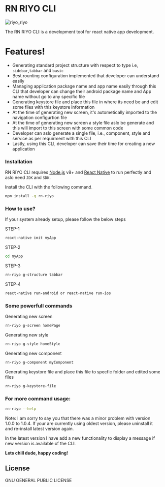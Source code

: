 # RN RIYO CLI
![riyo_riyo](https://user-images.githubusercontent.com/19728368/61596780-6fbdfc00-ac25-11e9-9893-e30d7c4c52f2.png)

The RN RIYO CLI is a development tool for react native app development.
# Features!

  - Generating standard project structure with respect to type i.e, `sidebar`,`tabbar` and `basic`
  - Best rounting configuration implemented that developer can understand easily
  - Managing application package name and app name easily through this CLI that developer can change their android package name and App name without go to any specific file
  - Generating keystore file and place this file in where its need be and edit some files with this keystore information
  - At the time of generating new screen, it's autometically imported to the navigation configurtion file
  - At the time of generating new screen a style file aslo be generate and this will import to this screen with some common code
  - Developer can aslo generate a single file, i.e., component, style and service as per requirment with this CLI
  - Lastly, using this CLI, developer can save their time for creating a new application



### Installation

RN RIYO CLI requires [Node.js](https://nodejs.org/) v8+ and [React Native](https://facebook.github.io/react-native/docs/getting-started) to run perfectly and aslo need `JDK` and `SDK`.


Install the CLI with the following command.

```sh
npm install -g rn-riyo
```


### How to use?
If your system already setup, please follow the below steps

STEP-1
```sh
react-native init myApp
```
STEP-2
```sh
cd myApp
```
STEP-3
```sh
rn-riyo g-structure tabbar
```
STEP-4
```sh
react-native run-android or react-native run-ios
```

### Some powerfull commands

Generating new screen
```sh
rn-riyo g-screen homePage
```
Generating new style
```sh
rn-riyo g-style homeStyle
```
Generating new component
```sh
rn-riyo g-component myComponent
```
Generating keystore file and place this file to specfic folder and edited some files
```sh
rn-riyo g-keystore-file
```
### For more command usage:
```sh
rn-riyo --help
```

Note: I am sorry to say you that there was a minor problem with version 1.0.0 to 1.0.4. If your are currently using oldest version, please uninstall it and re-install latest version again.

In the latest version I have add a new functionality to display a message if new version is available of the CLI.


**Lets chill dude, happy coding!**

License
----

GNU GENERAL PUBLIC LICENSE


